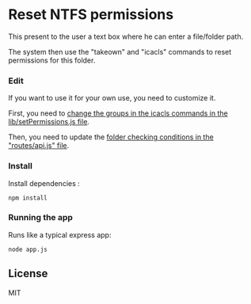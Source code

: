 # Reset NTFS permissions

This present to the user a text box where he can enter a file/folder path.

The system then use the "takeown" and "icacls" commands to reset permissions for this folder.

### Edit

If you want to use it for your own use, you need to customize it.

First, you need to [change the groups in the icacls commands in the lib/setPermissions.js file](https://github.com/leeroybrun/node-reset-ntfs-permissions/blob/master/lib/setPermissions.js#L43-L61).

Then, you need to update the [folder checking conditions in the "routes/api.js" file](https://github.com/leeroybrun/node-reset-ntfs-permissions/blob/master/routes/api.js#L25-L45).

### Install

Install dependencies :

    npm install

### Running the app

Runs like a typical express app:

    node app.js



## License
MIT
